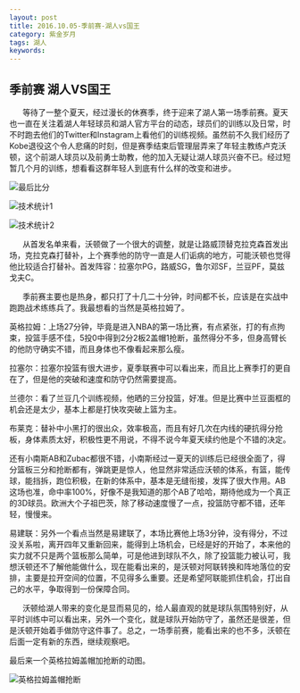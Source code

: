 ```yaml
---
layout: post
title: 2016.10.05-季前赛-湖人vs国王
category: 紫金岁月
tags: 湖人
keywords:
---
```


## 季前赛 湖人VS国王

&nbsp;&nbsp;&nbsp;&nbsp;&nbsp;&nbsp;等待了一整个夏天，经过漫长的休赛季，终于迎来了湖人第一场季前赛。夏天也一直在关注着湖人年轻球员和湖人官方平台的动态，球员们的训练以及日常，时不时跑去他们的Twitter和Instagram上看他们的训练视频。虽然前不久我们经历了Kobe退役这个令人悲痛的时刻，但是赛季结束后管理层弄来了年轻主教练卢克沃顿，这个前湖人球员以及前勇士助教，他的加入无疑让湖人球员兴奋不已。经过短暂几个月的训练，想看看这群年轻人到底有什么样的改变和进步。

![最后比分](https://github.com/shenhuniurou/shenhuniurou.github.io/tree/master/assets/img/1.jpg)

![技术统计1](https://github.com/shenhuniurou/shenhuniurou.github.io/tree/master/assets/img/2.png)

![技术统计2](https://github.com/shenhuniurou/shenhuniurou.github.io/tree/master/assets/img/3.png)


&nbsp;&nbsp;&nbsp;&nbsp;&nbsp;&nbsp;从首发名单来看，沃顿做了一个很大的调整，就是让路威顶替克拉克森首发出场，克拉克森打替补，上个赛季他的防守一直是人们诟病的地方，可能沃顿也觉得他比较适合打替补。首发阵容：拉塞尔PG，路威SG，鲁尔邓SF，兰豆PF，莫兹戈夫C。

&nbsp;&nbsp;&nbsp;&nbsp;&nbsp;&nbsp;季前赛主要也是热身，都只打了十几二十分钟，时间都不长，应该是在实战中跑跑战术练练兵了。我最想看的当然是英格拉姆了。

英格拉姆：上场27分钟，毕竟是进入NBA的第一场比赛，有点紧张，打的有点拘束，投篮手感不佳，5投0中得到2分2板2盖帽1抢断，虽然得分不多，但身高臂长的他防守确实不错，而且身体也不像看起来那么瘦。

拉塞尔：拉塞尔投篮有很大进步，夏季联赛中可以看出来，而且比上赛季打的更自在了，但是他的突破和速度和防守仍然需要提高。

兰德尔：看了兰豆几个训练视频，他晒的三分投篮，好准。但是比赛中兰豆面框的机会还是太少，基本上都是打快攻突破上篮为主。

布莱克：替补中小黑打的很出众，效率极高，而且有好几次在内线的硬抗得分抢板，身体素质太好，积极性更不用说，不得不说今年夏天续约他是个不错的决定。

还有小南斯AB和Zubac都很不错，小南斯经过一夏天的训练后已经很全面了，得分篮板三分和抢断都有，弹跳更是惊人，他显然非常适应沃顿的体系，有篮，能传球，能挡拆，跑位积极，在新的体系中，基本是无缝衔接，发挥了很大作用。AB这场也准，命中率100%，好像不是我知道的那个AB了哈哈，期待他成为一个真正的3D球员。欧洲大个子祖巴茨，除了移动速度慢了一点，投篮防守都不错，还年轻，慢慢来。

易建联：另外一个看点当然是易建联了，本场比赛他上场3分钟，没有得分，不过没关系啦，离开四年又重新回来，能得到上场机会，已经是好的开始了，本来他的实力就不只是两个篮板那么简单，可是他进到球队不久，除了投篮能力被认可，我想沃顿还不了解他能做什么，现在能看出来的，是沃顿对阿联转换和阵地落位的安排，主要是拉开空间的位置，不见得多么重要。还是希望阿联能抓住机会，打出自己的水平，争取得到一份保障合同。

&nbsp;&nbsp;&nbsp;&nbsp;&nbsp;&nbsp;沃顿给湖人带来的变化是显而易见的，给人最直观的就是球队氛围特别好，从平时训练中可以看出来，另外一个变化，就是球队开始防守了，虽然还是很差，但是沃顿开始着手做防守这件事了。总之，一场季前赛，能看出来的也不多，沃顿在后面一定有新的东西，继续观察吧。

最后来一个英格拉姆盖帽加抢断的动图。

![英格拉姆盖帽抢断](https://github.com/shenhuniurou/shenhuniurou.github.io/tree/master/assets/img/4.gif)